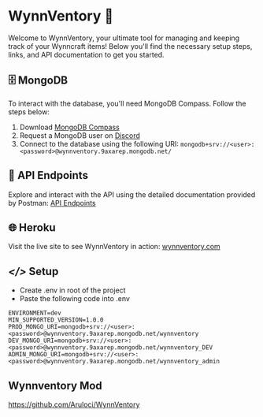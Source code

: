 # WynnVentory 🎒
Welcome to WynnVentory, your ultimate tool for managing and keeping track of your Wynncraft items! Below you'll find the necessary setup steps, links, and API documentation to get you started.

## 🗄️ MongoDB
To interact with the database, you'll need MongoDB Compass. Follow the steps below:

1. Download [MongoDB Compass](https://www.mongodb.com/products/tools/compass)
2. Request a MongoDB user on [Discord](https://discord.gg/b6ATfrePuR)
2. Connect to the database using the following URI:
`mongodb+srv://<user>:<password>@wynnventory.9axarep.mongodb.net/`

## 🔗 API Endpoints
Explore and interact with the API using the detailed documentation provided by Postman:
[API Endpoints](https://documenter.getpostman.com/view/30826165/2sB2j69qVC)

## 🌐 Heroku
Visit the live site to see WynnVentory in action:
[wynnventory.com](https://www.wynnventory.com/)

## *</>* Setup
- Create .env in root of the project
- Paste the following code into .env
```
ENVIRONMENT=dev
MIN_SUPPORTED_VERSION=1.0.0
PROD_MONGO_URI=mongodb+srv://<user>:<password>@wynnventory.9axarep.mongodb.net/wynnventory
DEV_MONGO_URI=mongodb+srv://<user>:<password>@wynnventory.9axarep.mongodb.net/wynnventory_DEV
ADMIN_MONGO_URI=mongodb+srv://<user>:<password>@wynnventory.9axarep.mongodb.net/wynnventory_admin
```

## Wynnventory Mod
https://github.com/Aruloci/WynnVentory
